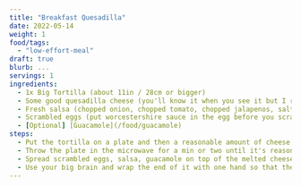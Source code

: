 ```yaml
---
title: "Breakfast Quesadilla"
date: 2022-05-14
weight: 1
food/tags:
  - "low-effort-meal"
draft: true
blurb: ...
servings: 1
ingredients:
  - 1x Big Tortilla (about 11in / 28cm or bigger)
  - Some good quesadilla cheese (you'll know it when you see it but I recommend marble cheddar)
  - Fresh salsa (chopped onion, chopped tomato, chopped jalapenos, salt, mix it all up then add some olive oil then mix it all up again)
  - Scrambled eggs (put worcestershire sauce in the egg before you scramble them).
  - [Optional] [Guacamole](/food/guacamole)
steps:
  - Put the tortilla on a plate and then a reasonable amount of cheese in the middle of it.
  - Throw the plate in the microwave for a min or two until it's reasonably melted.
  - Spread scrambled eggs, salsa, guacamole on top of the melted cheese.
  - Use your big brain and wrap the end of it with one hand so that the insides don't fall out of the tortilla while you eat it from the other side.
---
```


